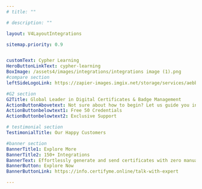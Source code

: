 ```yaml
---
# title: ""

# description: ""

layout: V4LayoutIntegrations

sitemap.priority: 0.9


customText: Cypher Learning
HeroButtonLinkText: cypher-learning
BoxImage: /assets4/images/integrations/integrations image (1).png
#compare section
leftSideLogoLink: https://zapier-images.imgix.net/storage/services/aebb4ce79138f9cfa06d89d88d729d13.png?auto=format&ixlib=react-9.8.0&fit=crop&q=50&w=60&h=60&dpr=1

#G2 section
G2Title: Global Leader in Digital Certificates & Badge Management
ActionButtonAbovetext: Not sure about how to begin? Let us guide you in the right direction!
ActionButtonbelowtext1: Free 50 Credentials
ActionButtonbelowtext2: Exclusive Support

# testimonial section
TestimonialTitle: Our Happy Customers   

#banner section
BannerTitle1: Explore More
BannerTitle2: 150+ Integrations
BannerText: Effortlessly generate and send certificates with zero manual intervention using the most advanced digital credential management software of 2023.
BannerButton: Explore Now
BannerButtonLink: https://info.certifyme.online/talk-with-expert

---
```


